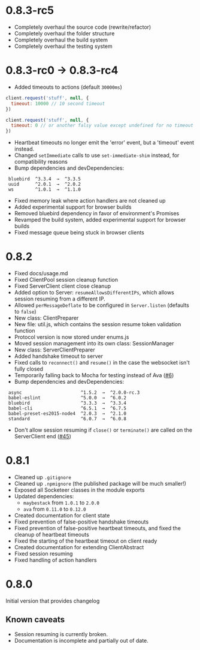 0.8.3-rc5
===

* Completely overhaul the source code (rewrite/refactor)
* Completely overhaul the folder structure
* Completely overhaul the build system
* Completely overhaul the testing system

0.8.3-rc0 -> 0.8.3-rc4
===

* Added timeouts to actions (default `30000ms`)
```js
client.request('stuff', null, {
  timeout: 10000 // 10 second timeout
})

client.request('stuff', null, {
  timeout: 0 // or another falsy value except undefined for no timeout
})
```
* Heartbeat timeouts no longer emit the 'error' event, but a 'timeout' event instead.
* Changed `setImmediate` calls to use `set-immediate-shim` instead, for compatibility reasons
* Bump dependencies and devDependencies:
```
 bluebird  ^3.3.4  →  ^3.3.5
 uuid      ^2.0.1  →  ^2.0.2
 ws        ^1.0.1  →  ^1.1.0
```
* Fixed memory leak where action handlers are not cleaned up
* Added experimental support for browser builds
* Removed bluebird dependency in favor of environment's Promises
* Revamped the build system, added experimental support for browser builds
* Fixed message queue being stuck in browser clients

0.8.2
===

* Fixed docs/usage.md
* Fixed ClientPool session cleanup function
* Fixed ServerClient client close cleanup
* Added option to Server: `resumeAllowsDifferentIPs`, which allows session resuming from a different IP.
* Allowed `perMessageDeflate` to be configured in `Server.listen` (defaults to `false`)
* New class: ClientPreparer
* New file: util.js, which contains the session resume token validation function
* Protocol version is now stored under enums.js
* Moved session management into its own class: SessionManager
* New class: ServerClientPreparer
* Added handshake timeout to server
* Fixed calls to `reconnect()` and `resume()` in the case the websocket isn't fully closed
* Temporarily falling back to Mocha for testing instead of Ava ([#6](https://github.com/seapunk/socketeer/issues/6))
* Bump dependencies and devDependencies:
```
 async                      ^1.5.2  →  ^2.0.0-rc.3
 babel-eslint               ^5.0.0  →  ^6.0.2
 bluebird                   ^3.3.3  →  ^3.3.4
 babel-cli                  ^6.5.1  →  ^6.7.5
 babel-preset-es2015-node4  ^2.0.3  →  ^2.1.0
 standard                   ^6.0.7  →  ^6.0.8
```
* Don't allow session resuming if `close()` or `terminate()` are called on the ServerClient end ([#45](https://github.com/seapunk/socketeer/issues/45))

0.8.1
===

* Cleaned up `.gitignore`
* Cleaned up `.npmignore` (the published package will be much smaller!)
* Exposed all Socketeer classes in the module exports
* Updated dependencies:
    - `maybestack` from `1.0.1` to `2.0.0`
    - `ava` from `0.11.0` to `0.12.0`
* Created documentation for client state
* Fixed prevention of false-positive handshake timeouts
* Fixed prevention of false-positive heartbeat timeouts, and fixed the cleanup of heartbeat timeouts
* Fixed the starting of the heartbeat timeout on client ready
* Created documentation for extending ClientAbstract
* Fixed session resuming
* Fixed handling of action handlers

0.8.0
===

Initial version that provides changelog

Known caveats
---

* Session resuming is currently broken.
* Documentation is incomplete and partially out of date.
